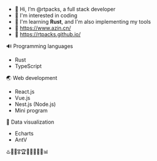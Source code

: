 - 👋 Hi, I’m @rtpacks, a full stack developer
- 👀 I'm interested in coding
- 🌱 I'm learning **Rust**, and I'm also implementing my tools
- 🔗 https://www.azin.cn/
- 🔗 https://rtpacks.github.io/

🔊 Programming languages
  - Rust
  - TypeScript

🌏 Web development
  - React.js
  - Vue.js
  - Nest.js (Node.js)
  - Mini program

🎨 Data visualization
  - Echarts
  - AntV

♨️🥇🏅🎖️🏆🔔🧲📂👀🌐📊
<!---
azin-cn/azin-cn is a ✨ special ✨ repository because its `README.md` (this file) appears on your GitHub profile.
You can click the Preview link to take a look at your changes.
--->
